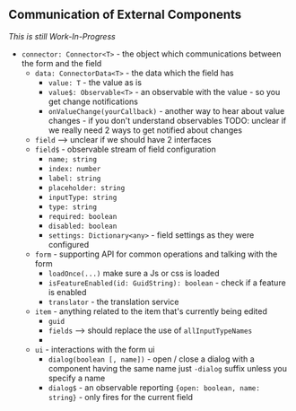 
## Communication of External Components

_This is still Work-In-Progress_

* `connector: Connector<T>` - the object which communications between the form and the field 
  * `data: ConnectorData<T>` - the data which the field has
    * `value: T` - the value as is
    * `value$: Observable<T>` - an observable with the value - so you get change notifications
    * `onValueChange(yourCallback)` - another way to hear about value changes - if you don't understand observables
      TODO: unclear if we really need 2 ways to get notified about changes
  * `field` --> unclear if we should have 2 interfaces
  * `field$` - observable stream of field configuration
    * `name; string`
    * `index: number`
    * `label: string`
    * `placeholder: string`
    * `inputType: string`
    * `type: string` 
    * `required: boolean`
    * `disabled: boolean`
    * `settings: Dictionary<any>` - field settings as they were configured
  * `form` - supporting API for common operations and talking with the form
    * `loadOnce(...)` make sure a Js or css is loaded
    * `isFeatureEnabled(id: GuidString): boolean` - check if a feature is enabled
    * `translator` - the translation service
  * `item` - anything related to the item that's currently being edited
    * `guid`
    * `fields` --> should replace the use of `allInputTypeNames`
    * 
  * `ui` - interactions with the form ui
    * `dialog(boolean [, name])` - open / close a dialog with a component having the same name just `-dialog` suffix unless you specify a name
    * `dialog$` - an observable reporting `{open: boolean, name: string}` - only fires for the current field
  
  